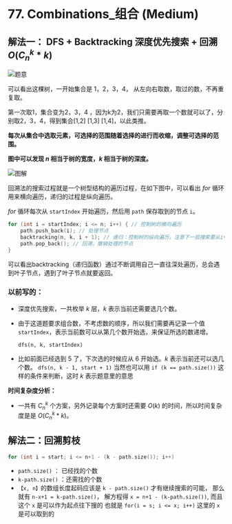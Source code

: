 # 77. Combinations_组合 (Medium)

## 解法一： DFS + Backtracking 深度优先搜索 + 回溯  $O(C_{n}^{k} * k)$

![题意](https://code-thinking-1253855093.file.myqcloud.com/pics/20201123195223940.png)

可以看出这棵树，一开始集合是 1，2，3，4， 从左向右取数，取过的数，不再重复取。

第一次取1，集合变为2，3，4 ，因为k为2，我们只需要再取一个数就可以了，分别取2，3，4，得到集合[1,2] [1,3] [1,4]，以此类推。

**每次从集合中选取元素，可选择的范围随着选择的进行而收缩，调整可选择的范围。**

**图中可以发现 $n$ 相当于树的宽度，$k$ 相当于树的深度。**



![图解](https://code-thinking-1253855093.file.myqcloud.com/pics/20210130173631174.png)

回溯法的搜索过程就是一个树型结构的遍历过程，在如下图中，可以看出 $for$ 循环用来横向遍历，递归的过程是纵向遍历。

$for$ 循环每次从 `startIndex` 开始遍历，然后用 `path` 保存取到的节点 `i`。

```cpp
for (int i = startIndex; i <= n; i++) { // 控制树的横向遍历
    path.push_back(i); // 处理节点
    backtracking(n, k, i + 1); // 递归：控制树的纵向遍历，注意下一层搜索要从i+1开始
    path.pop_back(); // 回溯，撤销处理的节点
}
```

可以看出backtracking（递归函数）通过不断调用自己一直往深处遍历，总会遇到叶子节点，遇到了叶子节点就要返回。


### 以前写的：

- 深度优先搜索，一共枚举 $k$ 层，$k$ 表示当前还需要选几个数。

- 由于这道题要求组合数，不考虑数的顺序，所以我们需要再记录一个值 `startIndex`，表示当前数可以从第几个数开始选，来保证所选的数递增。

    `dfs(n, k, startIndex)`
- 比如前面已经选到 $5$ 了，下次选的时候应从 $6$ 开始选。$k$ 表示当前还可以选几个数。
    `dfs(n, k - 1, start + 1)`
当然也可以用 `if (k == path.size())` 这样的条件来判断，这时 $k$ 表示题意里的意思


**时间复杂度分析：**

- 一共有 $C_{n}^{k}$ 个方案，另外记录每个方案时还需要  $O(k)$ 的时间，所以时间复杂度是是 $O(C_{n}^{k} * k)$。


## 解法二：回溯剪枝
```cpp
for (int i = start; i <= n+1 - (k - path.size()); i++)
```

- `path.size()` ： 已经找的个数
- `k-path.size()` ：还需找的个数
- `【x, n】`的数组长度起码应该是 `k - path.size()` 才有继续搜索的可能， 那么就有 `n-x+1 = k-path.size()`， 解方程得 `x = n+1 - (k-path.size())`, 而且这个 `x` 是可以作为起点往下搜的 也就是 `for(i = s; i <= x; i++)` 这里的 `x` 是可以取到的
